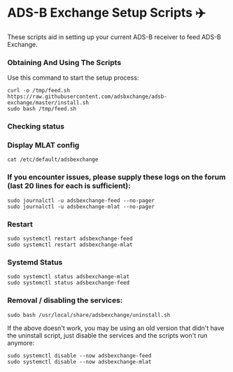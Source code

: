 # ADS-B Exchange Setup Scripts :airplane:

These scripts aid in setting up your current ADS-B receiver to feed ADS-B Exchange.

### Obtaining And Using The Scripts

Use this command to start the setup process:

```
curl -o /tmp/feed.sh https://raw.githubusercontent.com/adsbxchange/adsb-exchange/master/install.sh
sudo bash /tmp/feed.sh
```

### Checking status

### Display MLAT config
```
cat /etc/default/adsbexchange
```

### If you encounter issues, please supply these logs on the forum (last 20 lines for each is sufficient):

```
sudo journalctl -u adsbexchange-feed --no-pager
sudo journalctl -u adsbexchange-mlat --no-pager
```

### Restart

```
sudo systemctl restart adsbexchange-feed
sudo systemctl restart adsbexchange-mlat
```


### Systemd Status

```
sudo systemctl status adsbexchange-mlat
sudo systemctl status adsbexchange-feed
```


### Removal / disabling the services:

```
sudo bash /usr/local/share/adsbexchange/uninstall.sh
```

If the above doesn't work, you may be using an old version that didn't have the uninstall script, just disable the services and the scripts won't run anymore:

```
sudo systemctl disable --now adsbexchange-feed
sudo systemctl disable --now adsbexchange-mlat
```
